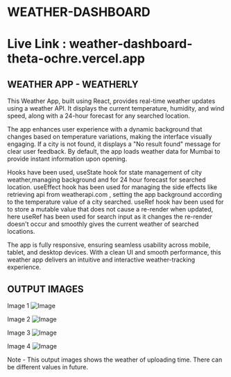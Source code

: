 # WEATHER-DASHBOARD

# Live Link : weather-dashboard-theta-ochre.vercel.app

## WEATHER APP - WEATHERLY
This Weather App, built using React, provides real-time weather updates using a weather API. It displays the current temperature, humidity, and wind speed, along with a 24-hour forecast for any searched location. 

The app enhances user experience with a dynamic background that changes based on temperature variations, making the interface visually engaging. If a city is not found, it displays a "No result found" message for clear user feedback. By default, the app loads weather data for Mumbai to provide instant information upon opening.

Hooks have been used, useState hook for state management of city weather,managing background and for 24 hour forecast for searched location. useEffect hook has been used for managing the side effects like retrieving api from weatherapi.com , setting the app background according to the temperature value of a city searched. useRef hook hav been used for to store a mutable value that does not cause a re-render when updated, here useRef has been used for search input as it changes the re-render doesn't occur and smoothly gives the current weather of searched locations.  

The app is fully responsive, ensuring seamless usability across mobile, tablet, and desktop devices. With a clean UI and smooth performance, this weather app delivers an intuitive and interactive weather-tracking experience.

## OUTPUT IMAGES

Image 1
![Image](https://github.com/user-attachments/assets/c8c9b9dd-c13b-4522-8c59-6ee5f5bfcba5)

Image 2
![Image](https://github.com/user-attachments/assets/c1271961-cb98-4609-b853-1b90fbf33551)

Image 3
![Image](https://github.com/user-attachments/assets/e59a3f95-e2bc-4cee-905f-c1ae32a8f9c5)

Image 4
![Image](https://github.com/user-attachments/assets/c61e3216-d3a2-44c3-a0b8-35db4c3c802b)

Note - This output images shows the weather of uploading time. There can be  different values in future. 


